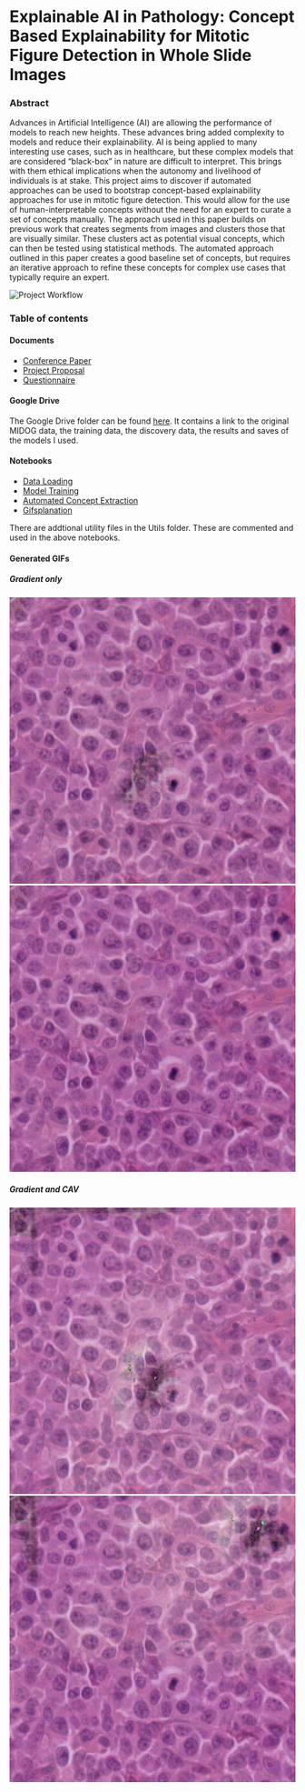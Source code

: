 # Explainable AI in Pathology: Concept Based Explainability for Mitotic Figure Detection in Whole Slide Images


### Abstract

Advances in Artificial Intelligence (AI) are allowing the performance of models to reach new heights. These advances bring added complexity to models and reduce their explainability. AI is being applied to many interesting use cases, such as in healthcare, but these complex models that are considered “black-box” in nature are difficult to interpret. This brings with them ethical implications when the autonomy and livelihood of individuals is at stake. This project aims to discover if automated approaches can be used to bootstrap concept-based explainability approaches for use in mitotic figure detection. This would allow for the use of human-interpretable concepts without the need for an expert to curate a set of concepts manually. The approach used in this paper builds on previous work that creates segments from images and clusters those that are visually similar. These clusters act as potential visual concepts, which can then be tested using statistical methods. The automated approach outlined in this paper creates a good baseline set of concepts, but requires an iterative approach to refine these concepts for complex use cases that typically require an expert. 

![Project Workflow](images/workflow.png)


### Table of contents

#### Documents
+ [Conference Paper](docs/Explainable%20AI%20in%20Pathology%20-%20Concept%20Based%20Explainability%20for%20Mitotic%20Figure%20Detection%20in%20Whole%20Slide%20Images.pdf)
+ [Project Proposal](docs/Adam_Tegart_19327493_FYP_Proposal.pdf)
+ [Questionnaire](docs/questionnaire.pdf)

#### Google Drive

The Google Drive folder can be found [here](https://drive.google.com/drive/folders/1xoxOql6JeDOZBHS6p5Cs1l53mUMesJSG?usp=sharing). It contains a link to the original MIDOG data, the training data, the discovery data, the results and saves of the models I used.

#### Notebooks
+ [Data Loading](Data_loading_and_preprocessing.ipynb)
+ [Model Training](Model_training_and_evaluation.ipynb)
+ [Automated Concept Extraction](Automated_concept_extraction.ipynb)
+ [Gifsplanation](Gifsplanation.ipynb)

There are addtional utility files in the Utils folder. These are commented and used in the above notebooks.


#### Generated GIFs

##### Gradient only
![Gifsplanation with influential concept](images/Reconstructions/gradient_only/0.GIF)
![Gifsplanation with influential concept](images/Reconstructions/gradient_only/1.GIF)

##### Gradient and CAV
![Gifsplanation with influential concept](images/Reconstructions/gradient_and_cav/0.GIF)
![Gifsplanation with influential concept](images/Reconstructions/gradient_and_cav/1.GIF)
